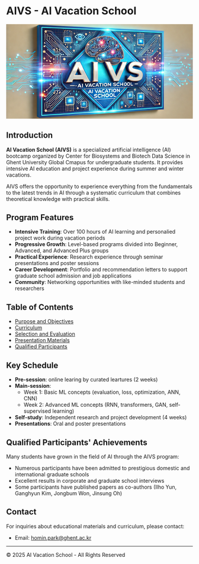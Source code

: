# AIVS - AI Vacation School

![AIVS Banner](assets/aivs_banner.png)

## Introduction

**AI Vacation School (AIVS)** is a specialized artificial intelligence (AI) bootcamp organized by Center for Biosystems and Biotech Data Science in Ghent University Global Cmapus for undergraduate students. It provides intensive AI education and project experience during summer and winter vacations.

AIVS offers the opportunity to experience everything from the fundamentals to the latest trends in AI through a systematic curriculum that combines theoretical knowledge with practical skills.

## Program Features

- **Intensive Training**: Over 100 hours of AI learning and personalied project work during vacation periods
- **Progressive Growth**: Level-based programs divided into Beginner, Advanced, and Advanced Plus groups
- **Practical Experience**: Research experience through seminar presentations and poster sessions
- **Career Development**: Portfolio and recommendation letters to support graduate school admission and job applications
- **Community**: Networking opportunities with like-minded students and researchers

## Table of Contents

- [Purpose and Objectives](purpose.md)
- [Curriculum](curriculum.md)
- [Selection and Evaluation](evaluation.md)
- [Presentation Materials](showcases.md)
- [Qualified Participants](alumni.md)

## Key Schedule

- **Pre-session**: online learing by curated leartures  (2 weeks)
- **Main-session**: 
  - Week 1: Basic ML concepts (evaluation, loss, optimization, ANN, CNN)
  - Week 2: Advanced ML concepts (RNN, transformers, GAN, self-supervised learning)
- **Self-study**: Independent research and project development (4 weeks)
- **Presentations**: Oral and poster presentations

## Qualified Participants' Achievements

Many students have grown in the field of AI through the AIVS program:

- Numerous participants have been admitted to prestigious domestic and international graduate schools
- Excellent results in corporate and graduate school interviews 
- Some participants have published papers as co-authors (Ilho Yun, Ganghyun Kim, Jongbum Won, Jinsung Oh)


## Contact

For inquiries about educational materials and curriculum, please contact:
- Email: homin.park@ghent.ac.kr

---

© 2025 AI Vacation School - All Rights Reserved
